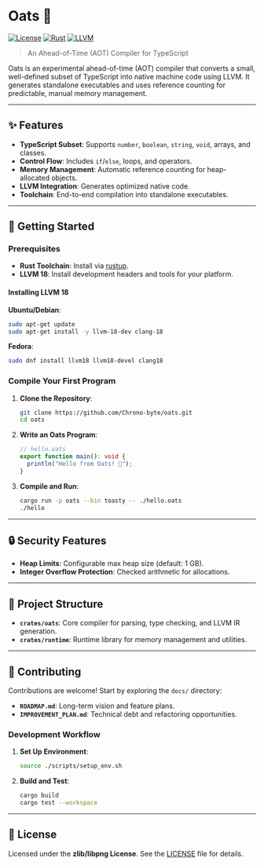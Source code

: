 # Oats 🌾

[![License](https://img.shields.io/badge/license-zlib-blue.svg)](LICENSE)
[![Rust](https://img.shields.io/badge/built%20with-Rust-000000.svg?logo=rust)](https://www.rust-lang.org/)
[![LLVM](https://img.shields.io/badge/powered%20by-LLVM%2018-262D3A.svg)](https://llvm.org/)

> An Ahead-of-Time (AOT) Compiler for TypeScript

Oats is an experimental ahead-of-time (AOT) compiler that converts a small,
well-defined subset of TypeScript into native machine code using LLVM. It
generates standalone executables and uses reference counting for predictable,
manual memory management.

---

## ✨ Features

- **TypeScript Subset**: Supports `number`, `boolean`, `string`, `void`, arrays,
  and classes.
- **Control Flow**: Includes `if`/`else`, loops, and operators.
- **Memory Management**: Automatic reference counting for heap-allocated
  objects.
- **LLVM Integration**: Generates optimized native code.
- **Toolchain**: End-to-end compilation into standalone executables.

---

## 🚀 Getting Started

### Prerequisites

- **Rust Toolchain**: Install via [rustup](https://rustup.rs/).
- **LLVM 18**: Install development headers and tools for your platform.

#### Installing LLVM 18

**Ubuntu/Debian**:

```bash
sudo apt-get update
sudo apt-get install -y llvm-18-dev clang-18
```

**Fedora**:

```bash
sudo dnf install llvm18 llvm18-devel clang18
```

### Compile Your First Program

1. **Clone the Repository**:
   ```bash
   git clone https://github.com/Chrono-byte/oats.git
   cd oats
   ```

2. **Write an Oats Program**:
   ```typescript
   // hello.oats
   export function main(): void {
     println("Hello from Oats! 🌾");
   }
   ```

3. **Compile and Run**:
   ```bash
   cargo run -p oats --bin toasty -- ./hello.oats
   ./hello
   ```

---

## 🔒 Security Features

- **Heap Limits**: Configurable max heap size (default: 1 GB).
- **Integer Overflow Protection**: Checked arithmetic for allocations.

---

## 📁 Project Structure

- **`crates/oats`**: Core compiler for parsing, type checking, and LLVM IR
  generation.
- **`crates/runtime`**: Runtime library for memory management and utilities.

---

## 🤝 Contributing

Contributions are welcome! Start by exploring the `docs/` directory:

- **`ROADMAP.md`**: Long-term vision and feature plans.
- **`IMPROVEMENT_PLAN.md`**: Technical debt and refactoring opportunities.

### Development Workflow

1. **Set Up Environment**:
   ```bash
   source ./scripts/setup_env.sh
   ```

2. **Build and Test**:
   ```bash
   cargo build
   cargo test --workspace
   ```

---

## 📄 License

Licensed under the **zlib/libpng License**. See the [LICENSE](LICENSE) file for
details.
